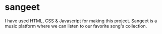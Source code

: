 # sangeet
I have used HTML, CSS & Javascript for making this project. Sangeet is a music platform where we can listen to our favorite song's collection.
